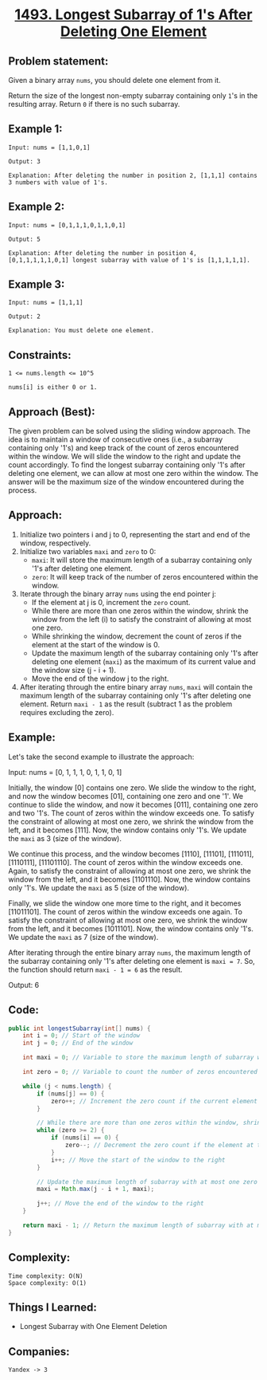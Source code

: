 <h1 align="center"><a href="https://leetcode.com/problems/longest-subarray-of-1s-after-deleting-one-element/" target="_blank">1493. Longest Subarray of 1's After Deleting One Element</a></h1>

## Problem statement:
Given a binary array `nums`, you should delete one element from it.

Return the size of the longest non-empty subarray containing only `1`'s in the resulting array. Return `0` if there is no such subarray.


## Example 1:

```
Input: nums = [1,1,0,1]

Output: 3

Explanation: After deleting the number in position 2, [1,1,1] contains 3 numbers with value of 1's.
```

## Example 2:

```
Input: nums = [0,1,1,1,0,1,1,0,1]

Output: 5

Explanation: After deleting the number in position 4, [0,1,1,1,1,1,0,1] longest subarray with value of 1's is [1,1,1,1,1].
```


## Example 3:

```
Input: nums = [1,1,1]

Output: 2

Explanation: You must delete one element.
```


## Constraints:

```
1 <= nums.length <= 10^5

nums[i] is either 0 or 1.
```


 

## Approach (Best):

The given problem can be solved using the sliding window approach. The idea is to maintain a window of consecutive ones (i.e., a subarray containing only '1's) and keep track of the count of zeros encountered within the window. We will slide the window to the right and update the count accordingly. To find the longest subarray containing only '1's after deleting one element, we can allow at most one zero within the window. The answer will be the maximum size of the window encountered during the process.

## Approach:

1. Initialize two pointers i and j to 0, representing the start and end of the window, respectively.
2. Initialize two variables `maxi` and `zero` to 0:
   - `maxi`: It will store the maximum length of a subarray containing only '1's after deleting one element.
   - `zero`: It will keep track of the number of zeros encountered within the window.
3. Iterate through the binary array `nums` using the end pointer j:
   - If the element at j is 0, increment the `zero` count.
   - While there are more than one zeros within the window, shrink the window from the left (i) to satisfy the constraint of allowing at most one zero.
   - While shrinking the window, decrement the count of zeros if the element at the start of the window is 0.
   - Update the maximum length of the subarray containing only '1's after deleting one element (`maxi`) as the maximum of its current value and the window size (j - i + 1).
   - Move the end of the window j to the right.
4. After iterating through the entire binary array `nums`, `maxi` will contain the maximum length of the subarray containing only '1's after deleting one element. Return `maxi - 1` as the result (subtract 1 as the problem requires excluding the zero).

## Example:

Let's take the second example to illustrate the approach:

Input: nums = [0, 1, 1, 1, 0, 1, 1, 0, 1]

Initially, the window [0] contains one zero. We slide the window to the right, and now the window becomes [01], containing one zero and one '1'. We continue to slide the window, and now it becomes [011], containing one zero and two '1's. The count of zeros within the window exceeds one. To satisfy the constraint of allowing at most one zero, we shrink the window from the left, and it becomes [111]. Now, the window contains only '1's. We update the `maxi` as 3 (size of the window).

We continue this process, and the window becomes [1110], [11101], [111011], [1110111], [11101110]. The count of zeros within the window exceeds one. Again, to satisfy the constraint of allowing at most one zero, we shrink the window from the left, and it becomes [1101110]. Now, the window contains only '1's. We update the `maxi` as 5 (size of the window).

Finally, we slide the window one more time to the right, and it becomes [11011101]. The count of zeros within the window exceeds one again. To satisfy the constraint of allowing at most one zero, we shrink the window from the left, and it becomes [1011101]. Now, the window contains only '1's. We update the `maxi` as 7 (size of the window).

After iterating through the entire binary array `nums`, the maximum length of the subarray containing only '1's after deleting one element is `maxi = 7`. So, the function should return `maxi - 1 = 6` as the result.

Output: 6




## Code: 

```java
public int longestSubarray(int[] nums) {
    int i = 0; // Start of the window
    int j = 0; // End of the window

    int maxi = 0; // Variable to store the maximum length of subarray with at most one zero

    int zero = 0; // Variable to count the number of zeros encountered within the window

    while (j < nums.length) {
        if (nums[j] == 0) {
            zero++; // Increment the zero count if the current element is zero
        }

        // While there are more than one zeros within the window, shrink the window from the left (i)
        while (zero >= 2) {
            if (nums[i] == 0) {
                zero--; // Decrement the zero count if the element at the start of the window is zero
            }
            i++; // Move the start of the window to the right
        }

        // Update the maximum length of subarray with at most one zero found so far
        maxi = Math.max(j - i + 1, maxi);

        j++; // Move the end of the window to the right
    }

    return maxi - 1; // Return the maximum length of subarray with at most one zero (subtract 1 as the problem requires excluding the zero)
}
```







## Complexity:

```
Time complexity: O(N)
Space complexity: O(1)
```

## Things I Learned:

-  Longest Subarray with One Element Deletion
  


## Companies:

```
Yandex -> 3
```





